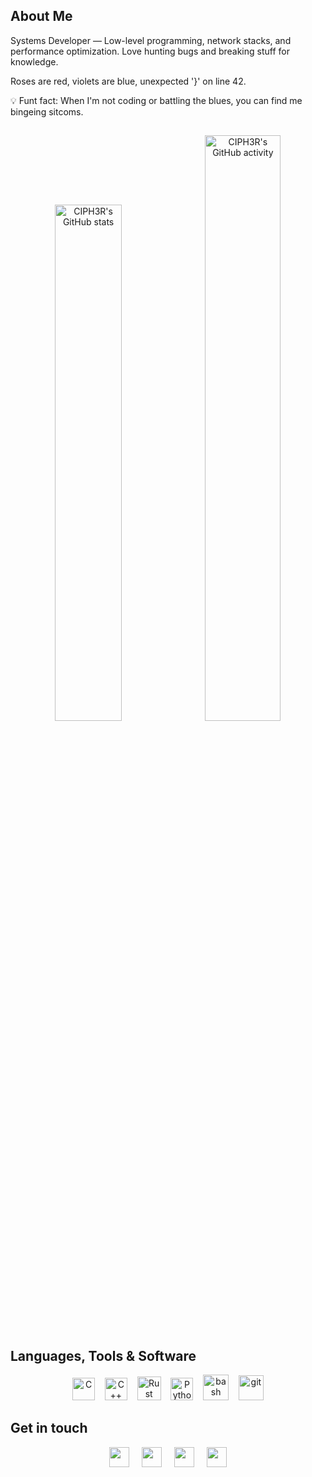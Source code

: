 ## About Me

Systems Developer — Low-level programming, network stacks, and performance optimization. Love hunting bugs and breaking stuff for knowledge.

Roses are red, violets are blue, unexpected '}' on line 42.

💡 Funt fact: When I'm not coding or battling the blues, you can find me bingeing sitcoms.

##

<p align="center">
  <img width="46%" src="https://github-readme-stats.vercel.app/api?username=cipherswami&show_icons=true&count_private=true&title_color=0891b2&text_color=ffffff&icon_color=3382ed&bg_color=1e3a8a&hide_border=true&border_radius=0" alt="CIPH3R's GitHub stats" />&nbsp;
  <img width="49%" src="https://github-readme-streak-stats.herokuapp.com/?user=cipherswami&stroke=ffffff&background=1e3a8a&ring=0891b2&fire=0891b2&currStreakNum=ffffff&currStreakLabel=0891b2&sideNums=ffffff&sideLabels=ffffff&dates=ffffff&hide_border=true&border_radius=0" alt="CIPH3R's GitHub activity" />
</p>

## Languages, Tools & Software

<div align="center">
  <a href="https://www.c-language.org/" target="_blank" rel="noreferrer">
    <img src="https://raw.githubusercontent.com/danielcranney/readme-generator/main/public/icons/skills/c-colored.svg" width="36" height="36" alt="C" /></a>
  &nbsp;&nbsp;
  <a href="https://isocpp.org/" target="_blank" rel="noreferrer">
    <img src="https://raw.githubusercontent.com/danielcranney/readme-generator/main/public/icons/skills/cplusplus-colored.svg" width="36" height="36" alt="C++" /></a>
  &nbsp;&nbsp;
  <a href="https://www.rust-lang.org/" target="_blank" rel="noreferrer">
    <img src="https://raw.githubusercontent.com/danielcranney/readme-generator/main/public/icons/skills/rust-colored.svg" width="38" height="38" alt="Rust" /></a>
  &nbsp;&nbsp;
  <a href="https://www.python.org/" target="_blank" rel="noreferrer">
    <img src="https://raw.githubusercontent.com/danielcranney/readme-generator/main/public/icons/skills/python-colored.svg" width="36" height="36" alt="Python" /></a>
  &nbsp;&nbsp;
  <a href="https://www.gnu.org/software/bash/" target="_blank" rel="noreferrer">
    <img src="https://img.icons8.com/small/96/bash.png" width="41" height="41" alt="bash" /></a>
  &nbsp;&nbsp;
  <a href="https://git-scm.com/" target="_blank" rel="noreferrer">
    <img src="https://www.vectorlogo.zone/logos/git-scm/git-scm-icon.svg" width="40" height="40" alt="git" /></a>
</div>

## Get in touch

<div align="center" style="inline-flex">
    <a href="mailto:aravindswami135@gmail.com/" target="_blank">
      <img src="https://img.icons8.com/fluency/48/undefined/gmail-new.png" width="32" height="32" /></a>&nbsp;&nbsp;&nbsp;&nbsp;
    <a href="https://www.linkedin.com/in/cipherswami/" target="_blank">
      <img src="https://raw.githubusercontent.com/danielcranney/readme-generator/main/public/icons/socials/linkedin.svg" width="32" height="32" /></a>&nbsp;&nbsp;&nbsp;&nbsp;
    <a href="https://www.twitter.com/cipherswami/" target="_blank">
      <img src="https://raw.githubusercontent.com/danielcranney/readme-generator/main/public/icons/socials/twitter.svg" width="32" height="32" /></a>&nbsp;&nbsp;&nbsp;&nbsp;
    <a href="https://discord.com/users/754954815435702353/" target="_blank">
      <img src="https://raw.githubusercontent.com/danielcranney/readme-generator/main/public/icons/socials/discord.svg" width="32" height="32" /></a>
</div>
